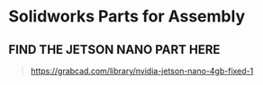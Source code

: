 # Solidworks Parts for Assembly

## FIND THE JETSON NANO PART HERE 
> https://grabcad.com/library/nvidia-jetson-nano-4gb-fixed-1
